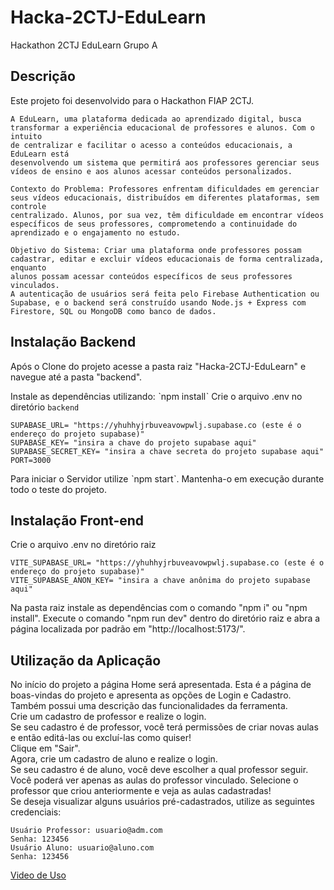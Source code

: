 # Hacka-2CTJ-EduLearn
Hackathon 2CTJ EduLearn Grupo A

## Descrição

Este projeto foi desenvolvido para o Hackathon FIAP 2CTJ. 

```
A EduLearn, uma plataforma dedicada ao aprendizado digital, busca
transformar a experiência educacional de professores e alunos. Com o intuito
de centralizar e facilitar o acesso a conteúdos educacionais, a EduLearn está
desenvolvendo um sistema que permitirá aos professores gerenciar seus
vídeos de ensino e aos alunos acessar conteúdos personalizados.

Contexto do Problema: Professores enfrentam dificuldades em gerenciar
seus vídeos educacionais, distribuídos em diferentes plataformas, sem controle
centralizado. Alunos, por sua vez, têm dificuldade em encontrar vídeos
específicos de seus professores, comprometendo a continuidade do
aprendizado e o engajamento no estudo.

Objetivo do Sistema: Criar uma plataforma onde professores possam
cadastrar, editar e excluir vídeos educacionais de forma centralizada, enquanto
alunos possam acessar conteúdos específicos de seus professores vinculados.
A autenticação de usuários será feita pelo Firebase Authentication ou
Supabase, e o backend será construído usando Node.js + Express com
Firestore, SQL ou MongoDB como banco de dados.
```

## Instalação Backend

Após o Clone do projeto acesse a pasta raiz "Hacka-2CTJ-EduLearn" e navegue até a pasta "backend".

Instale as dependências utilizando: ˋnpm installˋ
Crie o arquivo .env no diretório `backend`

```
SUPABASE_URL= "https://yhuhhyjrbuveavowpwlj.supabase.co (este é o endereço do projeto supabase)"
SUPABASE_KEY= "insira a chave do projeto supabase aqui"
SUPABASE_SECRET_KEY= "insira a chave secreta do projeto supabase aqui"
PORT=3000
```

Para iniciar o Servidor utilize ˋnpm startˋ. Mantenha-o em execução durante todo o teste do projeto.

## Instalação Front-end

Crie o arquivo .env no diretório raiz

```
VITE_SUPABASE_URL= "https://yhuhhyjrbuveavowpwlj.supabase.co (este é o endereço do projeto supabase)"
VITE_SUPABASE_ANON_KEY= "insira a chave anônima do projeto supabase aqui"
```
Na pasta raiz instale as dependências com o comando "npm i" ou "npm install". Execute o comando "npm run dev" dentro do diretório raiz e abra a página localizada por padrão em "http://localhost:5173/".

## Utilização da Aplicação

No início do projeto a página Home será apresentada. Esta é a página de boas-vindas do projeto e apresenta as opções de Login e Cadastro. Também possui uma descrição das funcionalidades da ferramenta. <br>
Crie um cadastro de professor e realize o login.<br>
Se seu cadastro é de professor, você terá permissões de criar novas aulas e então editá-las ou excluí-las como quiser!<br>
Clique em "Sair".<br>
Agora, crie um cadastro de aluno e realize o login.<br>
Se seu cadastro é de aluno, você deve escolher a qual professor seguir. Você poderá ver apenas as aulas do professor vinculado. Selecione o professor que criou anteriormente e veja as aulas cadastradas!<br>
Se deseja visualizar alguns usuários pré-cadastrados, utilize as seguintes credenciais:<br>

```
Usuário Professor: usuario@adm.com
Senha: 123456
Usuário Aluno: usuario@aluno.com
Senha: 123456
```

<a>[Video de Uso](https://www.youtube.com/watch?v=ytlgLnzrtJI)</a>
